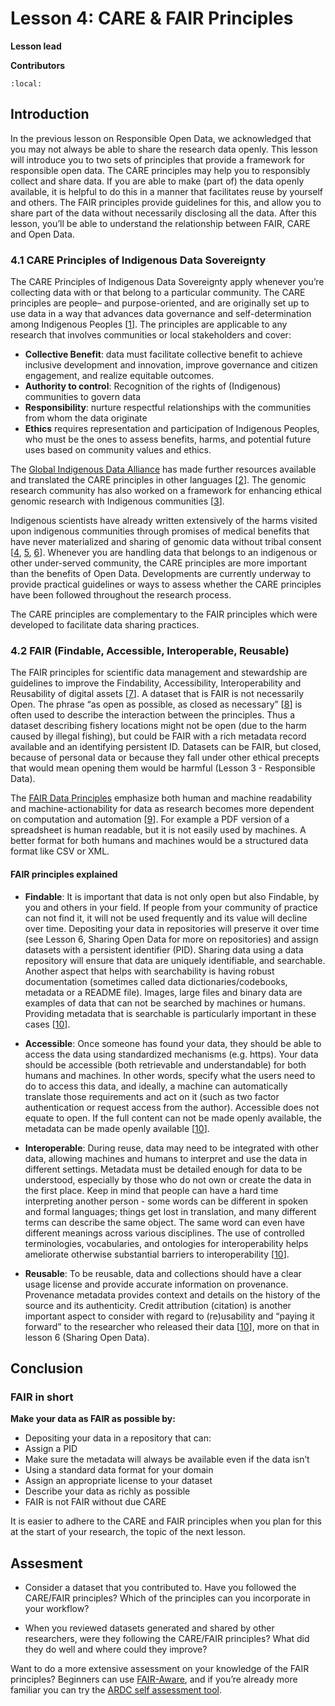 # Lesson 4: CARE & FAIR Principles 

**Lesson lead**

**Contributors**

```{contents}
:local:
```

## Introduction

In the previous lesson on Responsible Open Data, we acknowledged that you may not always be able to share the research data openly. This lesson will introduce you to two sets of principles that provide a framework for responsible open data. The CARE principles may help you to responsibly collect and share data. If you are able to make (part of) the data openly available, it is helpful to do this in a manner that facilitates reuse by yourself and others. The FAIR principles provide guidelines for this, and allow you to share part of the data without necessarily disclosing all the data. After this lesson, you’ll be able to understand the relationship between FAIR, CARE and Open Data.

### 4.1 CARE Principles of Indigenous Data Sovereignty
The CARE Principles of Indigenous Data Sovereignty apply whenever you’re collecting data with or that belong to a particular community. The CARE principles are people– and purpose-oriented, and are originally set up to use data in a way that advances data governance and self-determination among Indigenous Peoples [[1](http://doi.org/10.5334/dsj-2020-043)]. The principles are applicable to any research that involves communities or local stakeholders  and cover:

* **Collective Benefit**: data must facilitate collective benefit to achieve inclusive development and innovation, improve governance and citizen engagement, and realize equitable outcomes.
* **Authority to control**: Recognition of the rights of (Indigenous) communities to govern data
* **Responsibility**: nurture respectful relationships with the communities from whom the data originate
* **Ethics** requires representation and participation of Indigenous Peoples, who must be the ones to assess benefits, harms, and potential future uses based on community values and ethics.

The [Global Indigenous Data Alliance](https://www.gida-global.org/care) has made further resources available and translated the CARE principles in other languages [[2](https://www.gida-global.org/care)]. The genomic research community has also worked on a framework for enhancing ethical genomic research with Indigenous communities [[3](https://doi.org/10.1038/s41467-018-05188-3)]. 

Indigenous scientists have already written extensively of the harms visited upon indigenous communities through promises of medical benefits that have never materialized and sharing of genomic data without tribal consent [[4](https://doi.org/10.1038/s41576-019-0161-z), [5](https://doi.org/10.1080/15265161.2021.1891347), [6](https://doi.org/10.1038/d41586-021-00758-w)]. Whenever you are handling data that belongs to an indigenous or other under-served community, the CARE principles are more important than the benefits of Open Data. Developments are currently underway to provide practical guidelines or ways to assess whether the CARE principles have been followed throughout the research process. 

The CARE principles are complementary to the FAIR principles which were developed to facilitate data sharing practices. 


### 4.2 FAIR (Findable, Accessible, Interoperable, Reusable)
The FAIR principles for scientific data management and stewardship are guidelines to improve the Findability, Accessibility, Interoperability and Reusability of digital assets [[7](https://doi.org/10.1038/sdata.2016.18)]. A dataset that is FAIR is not necessarily Open. The phrase “as open as possible, as closed as necessary” [[8](https://ec.europa.eu/research/participants/data/ref/h2020/grants_manual/hi/oa_pilot/h2020-hi-oa-data-mgt_en.pdf)] is often used to describe the interaction between the principles. Thus a dataset describing fishery locations might not be open (due to the harm caused by illegal fishing), but could be FAIR with a rich metadata record available and an identifying persistent ID. Datasets can be FAIR, but closed, because of personal data or because they fall under other ethical precepts that would mean opening them would be harmful (Lesson 3 - Responsible Data).

The [FAIR Data Principles](https://www.go-fair.org/fair-principles/) emphasize both human and machine readability and machine-actionability for data as research becomes more dependent on computation and automation [[9](https://www.go-fair.org/fair-principles/)]. For example a PDF version of a spreadsheet is human readable, but it is not easily used by machines. A better format for both humans and machines would be a structured data format like CSV or XML.

#### FAIR principles explained 
* **Findable**: It is important that data is not only open but also Findable, by you and others in your field. If people from your community of practice can not find it, it will not be used frequently and its value will decline over time. Depositing your data in repositories will preserve it over time (see Lesson 6, Sharing Open Data for more on repositories) and assign datasets with a persistent identifier (PID). Sharing data using a data repository will ensure that data are uniquely identifiable, and searchable. Another aspect that helps with searchability is having robust documentation (sometimes called data dictionaries/codebooks, metadata or a README file). Images, large files and binary data are examples of data that can not be searched by machines or humans. Providing metadata that is searchable is particularly important in these cases [[10](https://doi.org/10.5281/zenodo.6532282)].

* **Accessible**: Once someone has found your data, they should be able to access the data using standardized mechanisms (e.g. https). Your data should be accessible (both retrievable and understandable) for both humans and machines. In other words, specify what the users need to do to access this data, and ideally, a machine can automatically translate those requirements and act on it (such as two factor authentication or request access from the author). Accessible does not equate to open. If the full content can not be made openly available, the metadata can be made openly available [[10](https://doi.org/10.5281/zenodo.6532282)].

* **Interoperable**: During reuse, data may need to be integrated with other data, allowing machines and humans to interpret and use the data in different settings. Metadata must be detailed enough for data to be understood, especially by those who do not own or create the data in the first place. Keep in mind that people can have a hard time interpreting another person - some words can be different in spoken and formal languages; things get lost in translation, and many different terms can describe the same object. The same word can even have different meanings across various disciplines. The use of controlled terminologies, vocabularies, and ontologies for interoperability helps ameliorate otherwise substantial barriers to interoperability [[10](https://doi.org/10.5281/zenodo.6532282)].

* **Reusable**: To be reusable, data and collections should have a clear usage license and provide accurate information on provenance. Provenance metadata provides context and details on the history of the source and its authenticity. Credit attribution (citation) is another important aspect to consider with regard to (re)usability and “paying it forward” to the researcher who released their data [[10](https://doi.org/10.5281/zenodo.6532282)], more on that in lesson 6 (Sharing Open Data).

## Conclusion
### FAIR in short
**Make your data as FAIR as possible by:** 

* Depositing your data in a repository that can:
* Assign a PID
* Make sure the metadata will always be available even if the data isn’t
* Using a standard data format for your domain
* Assign an appropriate license to your dataset
* Describe your data as richly as possible
* FAIR is not FAIR without due CARE

It is easier to adhere to the CARE and FAIR principles when you plan for this at the start of your research, the topic of the next lesson.


## Assesment 

* Consider a dataset that you contributed to. Have you followed the CARE/FAIR principles? Which of the principles can you incorporate in your workflow? 

* When you reviewed datasets generated and shared by other researchers, were they following the CARE/FAIR principles? What did they do well and where could they improve? 

Want to do a more extensive assessment on your knowledge of the FAIR principles? Beginners can use [FAIR-Aware](https://fairaware.dans.knaw.nl/), and if you’re already more familiar you can try the [ARDC self assessment tool](https://ardc.edu.au/resources/aboutdata/fair-data/fair-self-assessment-tool/).
